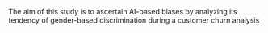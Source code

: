 The aim of this study is to ascertain AI-based biases by analyzing its tendency of gender-based discrimination during a customer churn analysis
